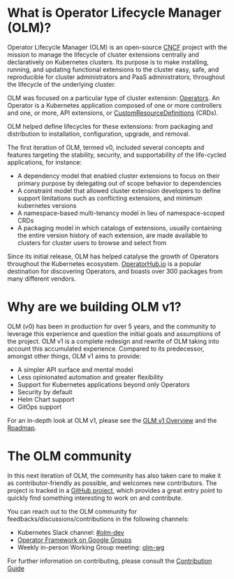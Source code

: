 # What is Operator Lifecycle Manager (OLM)?

Operator Lifecycle Manager (OLM) is an open-source [CNCF](https://www.cncf.io/) project with the mission to manage the 
lifecycle of cluster extensions centrally and declaratively on Kubernetes clusters. Its purpose is to make installing, 
running, and updating functional extensions to the cluster easy, safe, and reproducible for cluster administrators and PaaS administrators, 
throughout the lifecycle of the underlying cluster.

OLM was focused on a particular type of cluster extension: [Operators](https://operatorhub.io/what-is-an-operator#:~:text=is%20an%20Operator-,What%20is%20an%20Operator%20after%20all%3F,or%20automation%20software%20like%20Ansible.). 
An Operator is a Kubernetes application composed of one or more controllers and one, or more, API extensions, 
or [CustomResourceDefinitions](https://kubernetes.io/docs/concepts/extend-kubernetes/api-extension/custom-resources/) (CRDs).

OLM helped define lifecycles for these extensions: from packaging and distribution to installation, configuration, upgrade, and removal.

The first iteration of OLM, termed v0, included several concepts and features targeting the stability, security, and supportability of the life-cycled applications, for instance:
* A dependency model that enabled cluster extensions to focus on their primary purpose by delegating out of scope behavior to dependencies
* A constraint model that allowed cluster extension developers to define support limitations such as conflicting extensions, and minimum kubernetes versions
* A namespace-based multi-tenancy model in lieu of namespace-scoped CRDs
* A packaging model in which catalogs of extensions, usually containing the entire version history of each extension, are made available to clusters for cluster users to browse and select from

Since its initial release, OLM has helped catalyse the growth of Operators throughout the Kubernetes ecosystem. [OperatorHub.io](https://operatorhub.io/)
is a popular destination for discovering Operators, and boasts over 300 packages from many different vendors.

# Why are we building OLM v1?

OLM (v0) has been in production for over 5 years, and the community to leverage this experience and question the initial
goals and assumptions of the project. OLM v1 is a complete redesign and rewrite of OLM taking into account this accumulated experience. 
Compared to its predecessor, amongst other things, OLM v1 aims to provide:
* A simpler API surface and mental model
* Less opinionated automation and greater flexibility
* Support for Kubernetes applications beyond only Operators
* Security by default
* Helm Chart support
* GitOps support

For an in-depth look at OLM v1, please see the [OLM v1 Overview](olm_overview.md) and the [Roadmap](olmv1_roadmap.md).

# The OLM community

In this next iteration of OLM, the community has also taken care to make it as contributor-friendly as possible, and welcomes new contributors. 
The project is tracked in a [GitHub project](https://github.com/orgs/operator-framework/projects/8/), 
which provides a great entry point to quickly find something interesting to work on and contribute.

You can reach out to the OLM community for feedbacks/discussions/contributions in the following channels:

  * Kubernetes Slack channel: [#olm-dev](https://kubernetes.slack.com/messages/olm-dev)
  * [Operator Framework on Google Groups](https://groups.google.com/forum/#!forum/operator-framework)
  * Weekly in-person Working Group meeting: [olm-wg](https://github.com/operator-framework/community#operator-lifecycle-manager-working-group)

For further information on contributing, please consult the [Contribution Guide](../CONTRIBUTING.md)
